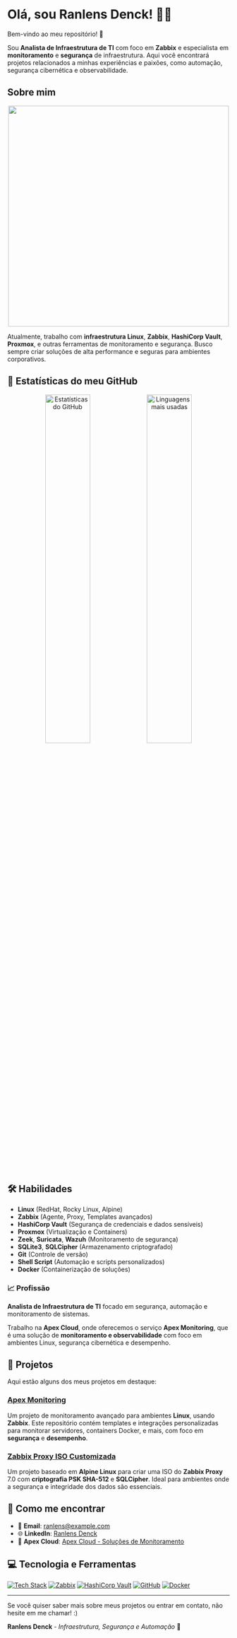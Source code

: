 # Olá, sou **Ranlens Denck**! 👨‍💻

Bem-vindo ao meu repositório! 👋

Sou **Analista de Infraestrutura de TI** com foco em **Zabbix** e especialista em **monitoramento** e **segurança** de infraestrutura. Aqui você encontrará projetos relacionados a minhas experiências e paixões, como automação, segurança cibernética e observabilidade.

## Sobre mim

<p align="center">
  <img src="https://camo.githubusercontent.com/f3d1844ae6b25ed2014a4cc0c2c06e43791ef47db2f99aa3cc76279d0c4c80e2/68747470733a2f2f6469676974616c65646765746563682e696e2f696d616765732f42616e6e65725f30325f6e65772e676966" width="500" />
</p>

Atualmente, trabalho com **infraestrutura Linux**, **Zabbix**, **HashiCorp Vault**, **Proxmox**, e outras ferramentas de monitoramento e segurança. Busco sempre criar soluções de alta performance e seguras para ambientes corporativos.

## 🚀 Estatísticas do meu GitHub

<p align="center">
  <img src="https://github-readme-stats.vercel.app/api?username=rsdenck&show_icons=true&theme=radical&count_private=true&hide_title=true" alt="Estatísticas do GitHub" width="45%" />
  <img src="https://github-readme-stats.vercel.app/api/top-langs/?username=rsdenck&layout=compact&langs_count=8&theme=radical" alt="Linguagens mais usadas" width="45%" />
</p>

## 🛠️ Habilidades

- **Linux** (RedHat, Rocky Linux, Alpine)
- **Zabbix** (Agente, Proxy, Templates avançados)
- **HashiCorp Vault** (Segurança de credenciais e dados sensíveis)
- **Proxmox** (Virtualização e Containers)
- **Zeek**, **Suricata**, **Wazuh** (Monitoramento de segurança)
- **SQLite3**, **SQLCipher** (Armazenamento criptografado)
- **Git** (Controle de versão)
- **Shell Script** (Automação e scripts personalizados)
- **Docker** (Containerização de soluções)

### 📈 Profissão

**Analista de Infraestrutura de TI** focado em segurança, automação e monitoramento de sistemas.

Trabalho na **Apex Cloud**, onde oferecemos o serviço **Apex Monitoring**, que é uma solução de **monitoramento e observabilidade** com foco em ambientes Linux, segurança cibernética e desempenho.

## 🚀 Projetos

Aqui estão alguns dos meus projetos em destaque:

### [Apex Monitoring](https://github.com/rsdenck/apex-monitoring)

Um projeto de monitoramento avançado para ambientes **Linux**, usando **Zabbix**. Este repositório contém templates e integrações personalizadas para monitorar servidores, containers Docker, e mais, com foco em **segurança** e **desempenho**.

### [Zabbix Proxy ISO Customizada](https://github.com/rsdenck/zabbix-proxy-iso)

Um projeto baseado em **Alpine Linux** para criar uma ISO do **Zabbix Proxy** 7.0 com **criptografia PSK SHA-512** e **SQLCipher**. Ideal para ambientes onde a segurança e integridade dos dados são essenciais.

## 📅 Como me encontrar

- 📧 **Email**: ranlens@example.com
- 🌐 **LinkedIn**: [Ranlens Denck](https://www.linkedin.com/in/ranlens)
- 💼 **Apex Cloud**: [Apex Cloud - Soluções de Monitoramento](https://www.apexcloud.com.br)

## 💻 Tecnologia e Ferramentas

[![Tech Stack](https://img.shields.io/badge/Tech%20Stack-Linux-blue?style=for-the-badge&logo=linux)](https://www.linux.org/)
[![Zabbix](https://img.shields.io/badge/Zabbix-7.0-blue?style=for-the-badge&logo=zabbix)](https://www.zabbix.com/)
[![HashiCorp Vault](https://img.shields.io/badge/HashiCorp%20Vault-1.9-blue?style=for-the-badge&logo=hashicorp)](https://www.hashicorp.com/products/vault)
[![GitHub](https://img.shields.io/badge/GitHub-black?style=for-the-badge&logo=github)](https://github.com/rsdenck)
[![Docker](https://img.shields.io/badge/Docker-blue?style=for-the-badge&logo=docker)](https://www.docker.com/)

---

Se você quiser saber mais sobre meus projetos ou entrar em contato, não hesite em me chamar! :)

**Ranlens Denck** - *Infraestrutura, Segurança e Automação* 🚀

